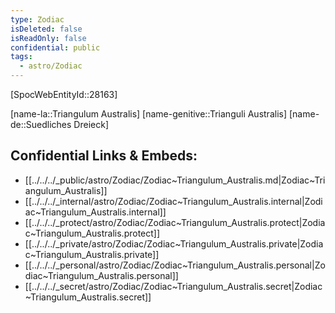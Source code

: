 ```yaml
---
type: Zodiac
isDeleted: false
isReadOnly: false
confidential: public
tags:
  - astro/Zodiac
---
```


[SpocWebEntityId::28163]



[name-la::Triangulum Australis]
[name-genitive::Trianguli Australis]
[name-de::Suedliches Dreieck]


## Confidential Links & Embeds: 
- [[../../../_public/astro/Zodiac/Zodiac~Triangulum_Australis.md|Zodiac~Triangulum_Australis]] 
- [[../../../_internal/astro/Zodiac/Zodiac~Triangulum_Australis.internal|Zodiac~Triangulum_Australis.internal]] 
- [[../../../_protect/astro/Zodiac/Zodiac~Triangulum_Australis.protect|Zodiac~Triangulum_Australis.protect]] 
- [[../../../_private/astro/Zodiac/Zodiac~Triangulum_Australis.private|Zodiac~Triangulum_Australis.private]] 
- [[../../../_personal/astro/Zodiac/Zodiac~Triangulum_Australis.personal|Zodiac~Triangulum_Australis.personal]] 
- [[../../../_secret/astro/Zodiac/Zodiac~Triangulum_Australis.secret|Zodiac~Triangulum_Australis.secret]] 
